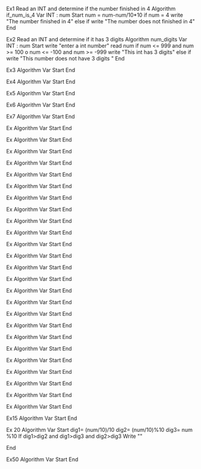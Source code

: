 Ex1 Read an INT and determine if the number finished in 4
Algorithm if_num_is_4
Var
    INT : num
Start
    num = num-num/10*10
    if num = 4
        write "The number finished in 4"
    else if
        write "The number does not finished in 4"
End

Ex2 Read an INT and determine if it has 3 digits
Algorithm num_digits
Var
    INT : num
Start
    write "enter a int number"
    read num
    if num <= 999 and num >= 100 o num <= -100 and num >= -999
        write "This int has 3 digits"
    else if
        write "This number does not have 3 digits "
End


Ex3
Algorithm
Var
Start
End

Ex4
Algorithm
Var
Start
End

Ex5
Algorithm
Var
Start
End

Ex6
Algorithm
Var
Start
End

Ex7
Algorithm
Var
Start
End

Ex
Algorithm
Var
Start
End

Ex
Algorithm
Var
Start
End

Ex
Algorithm
Var
Start
End

Ex
Algorithm
Var
Start
End

Ex
Algorithm
Var
Start
End

Ex
Algorithm
Var
Start
End

Ex
Algorithm
Var
Start
End

Ex
Algorithm
Var
Start
End

Ex
Algorithm
Var
Start
End

Ex
Algorithm
Var
Start
End

Ex
Algorithm
Var
Start
End

Ex
Algorithm
Var
Start
End

Ex
Algorithm
Var
Start
End

Ex
Algorithm
Var
Start
End

Ex
Algorithm
Var
Start
End

Ex
Algorithm
Var
Start
End

Ex
Algorithm
Var
Start
End

Ex
Algorithm
Var
Start
End

Ex
Algorithm
Var
Start
End

Ex
Algorithm
Var
Start
End

Ex
Algorithm
Var
Start
End

Ex
Algorithm
Var
Start
End

Ex
Algorithm
Var
Start
End

Ex
Algorithm
Var
Start
End

Ex
Algorithm
Var
Start
End

Ex15
Algorithm
Var
Start
End



Ex 20
Algorithm
Var
Start
    dig1= (num/10)/10
    dig2= (num/10)%10
    dig3= num %10
    If dig1>dig2 and dig1>dig3 and dig2>dig3
    Write ""

End

Ex50
Algorithm
Var
Start
End